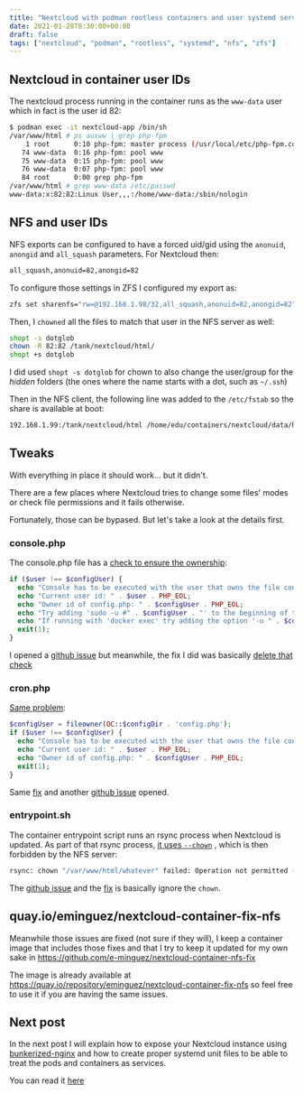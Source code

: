 ```yaml
---
title: "Nextcloud with podman rootless containers and user systemd services. Part III - NFS gotchas"
date: 2021-01-28T8:30:00+00:00
draft: false
tags: ["nextcloud", "podman", "rootless", "systemd", "nfs", "zfs"]
---
```


## Nextcloud in container user IDs

The nextcloud process running in the container runs as the `www-data` user which
in fact is the user id 82:

```bash
$ podman exec -it nextcloud-app /bin/sh
/var/www/html # ps auxww | grep php-fpm
    1 root      0:10 php-fpm: master process (/usr/local/etc/php-fpm.conf)
   74 www-data  0:16 php-fpm: pool www
   75 www-data  0:15 php-fpm: pool www
   76 www-data  0:07 php-fpm: pool www
   84 root      0:00 grep php-fpm
/var/www/html # grep www-data /etc/passwd
www-data:x:82:82:Linux User,,,:/home/www-data:/sbin/nologin
```

## NFS and user IDs

NFS exports can be configured to have a forced uid/gid using the `anonuid`,
`anongid` and `all_squash` parameters. For Nextcloud then:

```bash
all_squash,anonuid=82,anongid=82
```

To configure those settings in ZFS I configured my export as:

```bash
zfs set sharenfs="rw=@192.168.1.98/32,all_squash,anonuid=82,anongid=82" tank/nextcloud
```

Then, I `chowned` all the files to match that user in the NFS server as well:

```bash
shopt -s dotglob
chown -R 82:82 /tank/nextcloud/html/
shopt +s dotglob
```

I did used `shopt -s dotglob` for chown to also change the user/group for the
_hidden_ folders (the ones where the name starts with a dot, such as `~/.ssh`)

Then in the NFS client, the following line was added to the `/etc/fstab` so the
share is available at boot:

```bash
192.168.1.99:/tank/nextcloud/html /home/edu/containers/nextcloud/data/html nfs rw,relatime,user 0 0
```

## Tweaks

With everything in place it should work... but it didn't.

There are a few places where Nextcloud tries to change some files' modes or
check file permissions and it fails otherwise.

Fortunately, those can be bypased. But let's take a look at the details first.

### console.php

The console.php file has a [check to ensure the ownership](https://github.com/nextcloud/server/blob/master/console.php#L68-L76):

```php
if ($user !== $configUser) { 
  echo "Console has to be executed with the user that owns the file config/config.php" . PHP_EOL; 
  echo "Current user id: " . $user . PHP_EOL; 
  echo "Owner id of config.php: " . $configUser . PHP_EOL; 
  echo "Try adding 'sudo -u #" . $configUser . "' to the beginning of the command (without the single quotes)" .  PHP_EOL; 
  echo "If running with 'docker exec' try adding the option '-u " . $configUser . "' to the docker comman (without  the single quotes)" . PHP_EOL; 
  exit(1); 
} 
```

I opened a [github issue](https://github.com/nextcloud/server/issues/24914) but
meanwhile, the fix I did was basically [delete that check](https://github.com/e-minguez/nextcloud-container-nfs-fix/blob/master/console/console.php.patch)

### cron.php

[Same problem](https://github.com/nextcloud/server/blob/master/cron.php#L99-L105):

```php
$configUser = fileowner(OC::$configDir . 'config.php');
if ($user !== $configUser) {
  echo "Console has to be executed with the user that owns the file config/config.php" . PHP_EOL;
  echo "Current user id: " . $user . PHP_EOL;
  echo "Owner id of config.php: " . $configUser . PHP_EOL;
  exit(1);
}
```

Same [fix](https://github.com/e-minguez/nextcloud-container-nfs-fix/blob/master/cron/cron.php.patch)
and another [github issue](https://github.com/nextcloud/server/issues/24915)
opened.

### entrypoint.sh

The container entrypoint script runs an rsync process when Nextcloud is updated.
As part of that rsync process, [it uses `--chown`](https://github.com/nextcloud/docker/blob/master/21.0/fpm-alpine/entrypoint.sh#L95)
, which is then forbidden by the NFS server:

```bash
rsync: chown "/var/www/html/whatever" failed: Operation not permitted (1)
```

The [github issue](https://github.com/nextcloud/docker/issues/1344) and the
[fix](https://github.com/e-minguez/nextcloud-container-nfs-fix/blob/master/entrypoint/entrypoint.sh.patch)
is basically ignore the `chown`.

## quay.io/eminguez/nextcloud-container-fix-nfs

Meanwhile those issues are fixed (not sure if they will), I keep a container
image that includes those fixes and that I try to keep it updated for my own
sake in https://github.com/e-minguez/nextcloud-container-nfs-fix

The image is already available at https://quay.io/repository/eminguez/nextcloud-container-fix-nfs
so feel free to use it if you are having the same issues.

## Next post

In the next post I will explain how to expose your Nextcloud instance using
[bunkerized-nginx](https://github.com/bunkerity/bunkerized-nginx) and how to
create proper systemd unit files to be able to treat the pods and containers as
services.

You can read it
[here](https://www.underkube.com/posts/2021-01-28-nextcloud-podman-rootless-systemd-part-iv-exposing/)

